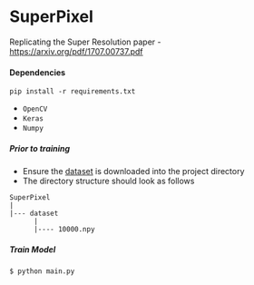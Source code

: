 # SuperPixel
Replicating the Super Resolution paper - https://arxiv.org/pdf/1707.00737.pdf

#### Dependencies
`pip install -r requirements.txt`
- `OpenCV`
- `Keras`
- `Numpy`

##### Prior to training
- Ensure the [dataset](https://drive.google.com/drive/folders/1GSaVehKdBp8NWG-QYJ_2nX6fiOFr5Z5H?usp=sharing) is downloaded into the project directory
- The directory structure should look as follows
```
SuperPixel
|
|--- dataset
      |
      |---- 10000.npy
```

##### Train Model

```bash
$ python main.py
```
